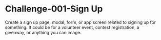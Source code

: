 # Challenge-001-Sign Up
 Create a sign up page, modal, form, or app screen related to signing up for something. It could be for a volunteer event, contest registration, a giveaway, or anything you can image.
